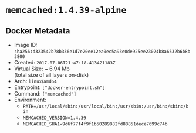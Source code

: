# `memcached:1.4.39-alpine`

## Docker Metadata

- Image ID: `sha256:d323542b78b336e1d7e20ee12ea0ec5a93e0de925ee23024b8a6532b6b8b3800`
- Created: `2017-07-06T21:47:18.413421183Z`
- Virtual Size: ~ 6.94 Mb  
  (total size of all layers on-disk)
- Arch: `linux`/`amd64`
- Entrypoint: `["docker-entrypoint.sh"]`
- Command: `["memcached"]`
- Environment:
  - `PATH=/usr/local/sbin:/usr/local/bin:/usr/sbin:/usr/bin:/sbin:/bin`
  - `MEMCACHED_VERSION=1.4.39`
  - `MEMCACHED_SHA1=9d6f77f4f9f1b50289882fd88851dece7699c74b`
